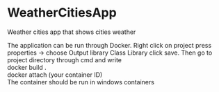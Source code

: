 # WeatherCitiesApp
Weather cities app that shows cities weather

The application can be run through Docker. Right click on project press properties -> choose Output library Class Library click save. Then go to project directory through cmd and write 
<br/> docker build . 
<br/> 
docker attach (your container ID)
<br/> 
The container should be run in windows containers
